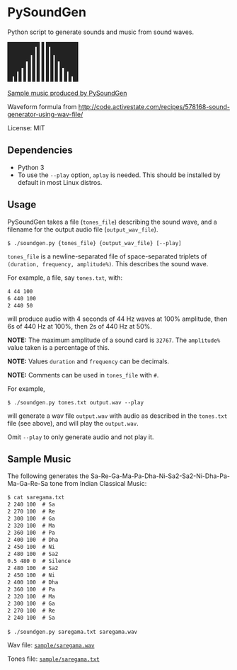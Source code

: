 # PySoundGen

Python script to generate sounds and music from sound waves.

![plot](plot.png)

[Sample music produced by PySoundGen](#sample-music)

Waveform formula from http://code.activestate.com/recipes/578168-sound-generator-using-wav-file/

License: MIT


## Dependencies

  - Python 3
  - To use the `--play`  option, `aplay` is needed. This should be installed by default in most Linux distros.


## Usage

PySoundGen takes a file (`tones_file`) describing the sound wave, and a filename for the output audio file (`output_wav_file`).

    $ ./soundgen.py {tones_file} {output_wav_file} [--play]

`tones_file` is a newline-separated file of space-separated triplets of `(duration, frequency, amplitude%)`. This describes the sound wave.

For example, a file, say `tones.txt`, with:

    4 44 100
	6 440 100
	2 440 50

will produce audio with 4 seconds of 44 Hz waves at 100% amplitude, then 6s of 440 Hz at 100%, then 2s of 440 Hz at 50%.

**NOTE:** The maximum amplitude of a sound card is `32767`. The `amplitude%` value taken is a percentage of this.

**NOTE:** Values `duration` and `frequency` can be decimals.

**NOTE:** Comments can be used in `tones_file` with `#`.

For example,

    $ ./soundgen.py tones.txt output.wav --play

will generate a wav file `output.wav` with audio as described in the `tones.txt` file (see above), and will play the `output.wav`.

Omit `--play` to only generate audio and not play it.

## Sample Music

The following generates the Sa-Re-Ga-Ma-Pa-Dha-Ni-Sa2-Sa2-Ni-Dha-Pa-Ma-Ga-Re-Sa tone from Indian Classical Music:

    $ cat saregama.txt
	2 240 100  # Sa
	2 270 100  # Re
	2 300 100  # Ga
	2 320 100  # Ma
	2 360 100  # Pa
	2 400 100  # Dha
	2 450 100  # Ni
	2 480 100  # Sa2
	0.5 480 0  # Silence
	2 480 100  # Sa2
	2 450 100  # Ni
	2 400 100  # Dha
	2 360 100  # Pa
	2 320 100  # Ma
	2 300 100  # Ga
	2 270 100  # Re
	2 240 100  # Sa

    $ ./soundgen.py saregama.txt saregama.wav

Wav file: [`sample/saregama.wav`](./sample/saregama.wav?raw=true)

Tones file: [`sample/saregama.txt`](./sample/saregama.txt)


